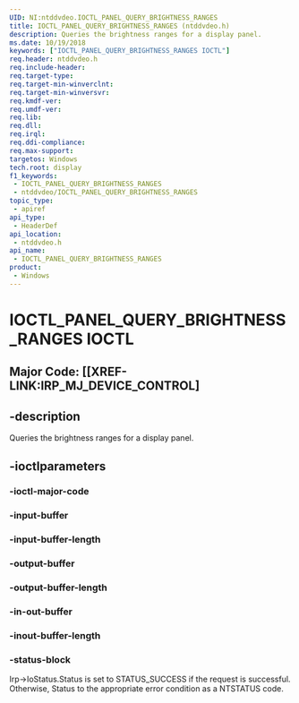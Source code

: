 ```yaml
---
UID: NI:ntddvdeo.IOCTL_PANEL_QUERY_BRIGHTNESS_RANGES
title: IOCTL_PANEL_QUERY_BRIGHTNESS_RANGES (ntddvdeo.h)
description: Queries the brightness ranges for a display panel.
ms.date: 10/19/2018
keywords: ["IOCTL_PANEL_QUERY_BRIGHTNESS_RANGES IOCTL"]
req.header: ntddvdeo.h
req.include-header: 
req.target-type: 
req.target-min-winverclnt: 
req.target-min-winversvr: 
req.kmdf-ver: 
req.umdf-ver: 
req.lib: 
req.dll: 
req.irql: 
req.ddi-compliance: 
req.max-support: 
targetos: Windows
tech.root: display
f1_keywords:
 - IOCTL_PANEL_QUERY_BRIGHTNESS_RANGES
 - ntddvdeo/IOCTL_PANEL_QUERY_BRIGHTNESS_RANGES
topic_type:
 - apiref
api_type:
 - HeaderDef
api_location:
 - ntddvdeo.h
api_name:
 - IOCTL_PANEL_QUERY_BRIGHTNESS_RANGES
product:
 - Windows
---
```


# IOCTL_PANEL_QUERY_BRIGHTNESS_RANGES IOCTL

## Major Code:  [[XREF-LINK:IRP_MJ_DEVICE_CONTROL]


## -description

Queries the brightness ranges for a display panel.

## -ioctlparameters

### -ioctl-major-code

### -input-buffer

### -input-buffer-length

### -output-buffer

### -output-buffer-length

### -in-out-buffer

### -inout-buffer-length

### -status-block

Irp->IoStatus.Status is set to STATUS_SUCCESS if the request is successful.
Otherwise, Status to the appropriate error condition as a NTSTATUS code.

